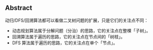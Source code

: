 ## Abstract
动归/DFS/回溯算法都可以看做二叉树问题的扩展，只是它们的关注点不同：

* 动态规划算法属于分解问题（分治）的思路，它的关注点在整棵「子树」。
* 回溯算法属于遍历的思路，它的关注点在节点间的「树枝」。
* DFS 算法属于遍历的思路，它的关注点在单个「节点」。
